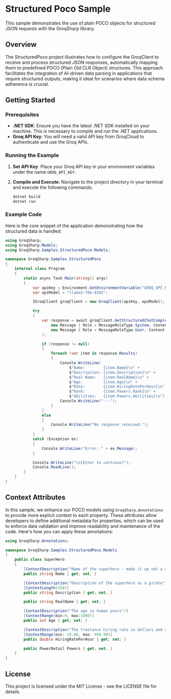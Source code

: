 # Structured Poco Sample

This sample demonstrates the use of plain POCO objects for structured JSON requests with the GroqSharp library.

## Overview

The StructuredPoco project illustrates how to configure the GroqClient to receive and process structured JSON responses, automatically mapping them to predefined POCO (Plain Old CLR Object) structures. This approach facilitates the integration of AI-driven data parsing in applications that require structured outputs, making it ideal for scenarios where data schema adherence is crucial.

## Getting Started

### Prerequisites

- **.NET SDK**: Ensure you have the latest .NET SDK installed on your machine. This is necessary to compile and run the .NET applications.
- **Groq API Key**: You will need a valid API key from GroqCloud to authenticate and use the Groq APIs.

### Running the Example

1. **Set API Key**: Place your Groq API key in your environment variables under the name `GROQ_API_KEY`.
2. **Compile and Execute**: Navigate to the project directory in your terminal and execute the following commands:

   ```bash
   dotnet build
   dotnet run
   ```

### Example Code

Here is the core snippet of the application demonstrating how the structured data is handled:

```csharp
using GroqSharp;
using GroqSharp.Models;
using GroqSharp.Samples.StructuredPoco.Models;

namespace GroqSharp.Samples.StructuredPoco
{
    internal class Program
    {
        static async Task Main(string[] args)
        {
            var apiKey = Environment.GetEnvironmentVariable("GROQ_API_KEY");
            var apiModel = "llama3-70b-8192";

            IGroqClient groqClient = new GroqClient(apiKey, apiModel);

            try
            {
                var response = await groqClient.GetStructuredChatCompletionAsync<SuperHeroCollection>(
                    new Message { Role = MessageRoleType.System, Content = "You are a helpful, smart, kind, and efficient AI assistant." },
                    new Message { Role = MessageRoleType.User, Content = "Give me a few Superhero characters." }
                );

                if (response != null)
                {
                    foreach (var item in response.Results)
                    {
                        Console.WriteLine(
                            $"Name:        {item.Name}\n" +
                            $"Description: {item.Description}\n" +
                            $"Real Name:   {item.RealName}\n" +
                            $"Age:         {item.Age}\n" +
                            $"Rate:        {item.HiringRatePerHour}\n" +
                            $"Rank:        {item.Powers.Rank}\n" +
                            $"Abilities:   {item.Powers.Abilities}\n");
                        Console.WriteLine("---");
                    }
                }
                else
                {
                    Console.WriteLine("No response received.");
                }
            }
            catch (Exception ex)
            {
                Console.WriteLine("Error: " + ex.Message);
            }

            Console.WriteLine("\n[Enter to continue]");
            Console.ReadLine();
        }
    }
}
```

## Context Attributes

In this sample, we enhance our POCO models using `GroqSharp.Annotations` to provide more explicit context to each property. These attributes allow developers to define additional metadata for properties, which can be used to enforce data validation and improve readability and maintenance of the code. Here's how you can apply these annotations:

```csharp
using GroqSharp.Annotations;

namespace GroqSharp.Samples.StructuredPoco.Models
{
    public class SuperHero
    {
        [ContextDescription("Name of the superhero - make it up not a common name")]
        public string Name { get; set; }

        [ContextDescription("Description of the superhero as a pirate")]
        [ContextLength(250)]
        public string Description { get; set; }

        public string RealName { get; set; }

        [ContextDescription("The age in human years")]
        [ContextRange(min:0, max:1000)]
        public int Age { get; set; }

        [ContextDescription("The freelance hiring rate in dollars and cents")]
        [ContextRange(min: 10.00, max: 999.99)]
        public double HiringRatePerHour { get; set; }

        public PowerDetail Powers { get; set; }
    }
}
```

## License

This project is licensed under the MIT License - see the LICENSE file for details.
